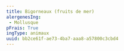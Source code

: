 ```yaml
---
title: Bigorneaux (fruits de mer)
alergenesIng:
 - Mollusque
pFrais: True
ingType: animaux
uuid: bb2ce61f-ae73-4ba7-aaa8-a57800c3cbd4
---
```

